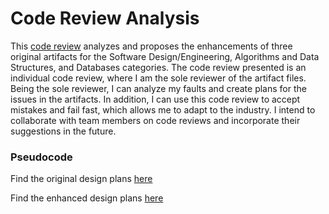 # Code Review Analysis

This [code review](https://www.youtube.com/watch?v=IWou8g_Eeg4)  analyzes and proposes the enhancements of three original artifacts for the Software Design/Engineering, Algorithms and Data Structures, and Databases categories. The code review presented is an individual code review, where I am the sole reviewer of the artifact files. Being the sole reviewer, I can analyze my faults and create plans for the issues in the artifacts. In addition, I can use this code review to accept mistakes and fail fast, which allows me to adapt to the industry. I intend to collaborate with team members on code reviews and incorporate their suggestions in the future.


### Pseudocode
Find the original design plans [here](https://github.com/GalarianRapidash2345/Code-Review/blob/main/OldPseudocode.md)

Find the enhanced design plans [here](https://github.com/GalarianRapidash2345/Code-Review/blob/main/NewPseudocode.md)









